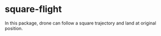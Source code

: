 # square-flight
In this package, drone can follow a square trajectory and land at original position.
